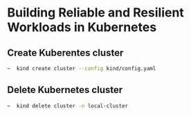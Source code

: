 # Building Reliable and Resilient Workloads in Kubernetes

## Create Kuberentes cluster
```sh
~  kind create cluster --config kind/config.yaml
```

## Delete Kubernetes cluster
```sh
~  kind delete cluster -n local-cluster
```